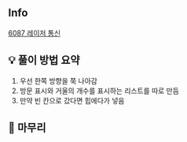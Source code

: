 ## Info
[6087 레이저 통신](https://www.acmicpc.net/problem/6087)

## 💡 풀이 방법 요약
1. 우선 한쪽 방향을 쭉 나아감  
2. 방문 표시와 거울의 개수를 표시하는 리스트를 따로 만듬  
3. 만약 빈 칸으로 갔다면 힙에다가 넣음

## 🙂 마무리

